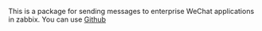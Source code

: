 This is a package for sending messages to enterprise WeChat applications in zabbix. You can use [Github](https://github.com/mikecui426/ZabbixQywechat)
